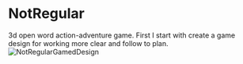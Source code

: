 # NotRegular
3d open word action-adventure game.
First I start with create a game design for working more clear and follow to plan.
![NotRegularGamedDesign](https://user-images.githubusercontent.com/72476432/184890705-595a4ddd-401a-45b8-94c4-5611ee07b57b.png)
